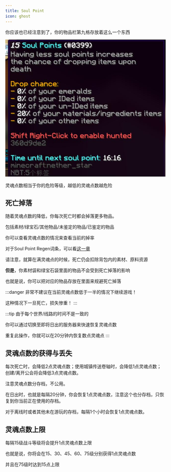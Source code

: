 ```yaml
---
title: Soul Point
icon: ghost
---
```


你应该也已经注意到了，你的物品栏第九格存放着这么一个东西

![](/assets/img/soulpoint1.jpg)

灵魂点数相当于你的危险等级，越低的灵魂点数越危险

## 死亡掉落
随着灵魂点数的降低，你每次死亡时都会掉落更多物品。

包括素材/绿宝石/其他物品/未鉴定的物品/已鉴定的物品

你可以查看灵魂点数的情况来查看当前的掉率

对于Soul Point Regen词条，可以看[这一章](/guide/identification.html#soul-point-regen)

请注意，就算在满灵魂点的时候，死亡仍会扣除背包内的素材、原料资源

**但是**，你素材袋和绿宝石袋里面的物品不会受到死亡掉落的影响

也就是说，你可以把对应的物品存放在里面来规避死亡掉落

:::danger
非常不建议在当前灵魂点数低于一半的情况下继续游戏！

这种情况下一旦死亡，损失惨重！
:::

:::tip
由于每个世界/线路的时间不是一致的

你可以通过切换至即将日出的服务器来快速恢复灵魂点数

重复此操作，你就可以在20分钟内恢复数点灵魂点
:::

## 灵魂点数的获得与丢失
每次死亡时，会降低2点灵魂点数；使用城镇传送卷轴时，会降低1点灵魂点数；创建/离开公会将会降低3点灵魂点数。

注意灵魂点数分存档，不公用。

在日出时，也就是每隔20分钟，你会恢复1点灵魂点数，注意这个也分存档，只恢复到你当前正在使用的存档。

对于离线时或者其他未在游玩的存档，每隔1个小时会恢复1点灵魂点数。

## 灵魂点数上限
每隔15级战斗等级将会提升1点灵魂点数上限

也就是说，你将会在15、30、45、60、75级分别获得1点灵魂点数

并且在75级时达到15点上限

